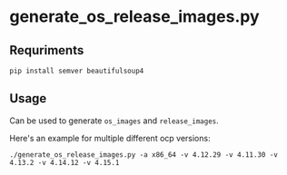 # generate_os_release_images.py

## Requriments

```shell
pip install semver beautifulsoup4
```

## Usage
Can be used to generate `os_images` and `release_images`.

Here's an example for multiple different ocp versions:
```shell
./generate_os_release_images.py -a x86_64 -v 4.12.29 -v 4.11.30 -v 4.13.2 -v 4.14.12 -v 4.15.1
```
